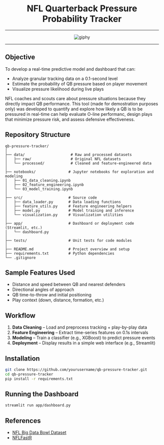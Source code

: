 <div align="center">
  
# NFL Quarterback Pressure Probability Tracker
***
![giphy](https://github.com/user-attachments/assets/6106f50a-7eba-4f9a-b369-1534a6b2abf1)
***
</div>


## Objective
To develop a real-time predictive model and dashboard that can:
- Analyze granular tracking data on a 0.1-second level
- Estimate the probability of QB pressure based on player movement
- Visualize pressure likelihood during live plays

NFL coaches and scouts care about pressure situations because they directly impact QB performance. This tool (made for demostration purposes only) was developed to quantify and explore how likely a QB is to be pressured in real-time can help evaluate O-line performanc, design plays that minimize pressure risk, and assess defensive effectiveness.

## Repository Structure
```
qb-pressure-tracker/
│
├── data/                     # Raw and processed datasets
│   ├── raw/                  # Original NFL datasets
│   └── processed/            # Cleaned and feature-engineered data
│
├── notebooks/               # Jupyter notebooks for exploration and modeling
│   ├── 01_data_cleaning.ipynb
│   ├── 02_feature_engineering.ipynb
│   └── 03_model_training.ipynb
│
├── src/                     # Source code
│   ├── data_loader.py       # Data loading functions
│   ├── feature_utils.py     # Feature engineering helpers
│   ├── model.py             # Model training and inference
│   └── visualization.py     # Visualization utilities
│
├── app/                     # Dashboard or deployment code (Streamlit, etc.)
│   └── dashboard.py
│
├── tests/                   # Unit tests for code modules
│
├── README.md                # Project overview and setup
├── requirements.txt         # Python dependencies
└── .gitignore
```

## Sample Features Used
- Distance and speed between QB and nearest defenders
- Directional angles of approach
- QB time-to-throw and initial positioning
- Play context (down, distance, formation, etc.)

## Workflow
1. **Data Cleaning** – Load and preprocess tracking + play-by-play data
2. **Feature Engineering** – Extract time-series features on 0.1s intervals
3. **Modeling** – Train a classifier (e.g., XGBoost) to predict pressure events
4. **Deployment** – Display results in a simple web interface (e.g., Streamlit)

## Installation
```bash
git clone https://github.com/yourusername/qb-pressure-tracker.git
cd qb-pressure-tracker
pip install -r requirements.txt
```

## Running the Dashboard
```bash
streamlit run app/dashboard.py
```

## References
- [NFL Big Data Bowl Dataset](https://www.kaggle.com/competitions/nfl-big-data-bowl-2023/data)
- [NFLFastR](https://www.nflfastr.com/)
